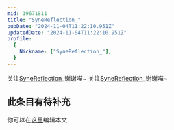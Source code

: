 ```yaml
---
mid: 19671811
title: "SyneReflection_"
pubDate: "2024-11-04T11:22:10.951Z"
updatedDate: "2024-11-04T11:22:10.951Z"
profile:
  {
    Nickname: ["SyneReflection_"],
  }
---
```


关注[SyneReflection_](https://space.bilibili.com/19671811)谢谢喵~ 关注[SyneReflection_](https://space.bilibili.com/19671811)谢谢喵~

## 此条目有待补充
你可以在[这里](https://github.com/Yuhanawa/VTuber.ICU/edit/master/src/content/v/SyneReflection_/index.md)编辑本文
